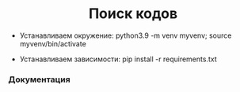 <h1 align="center" >Поиск кодов</h1> 

 - Устанавливаем окружение: python3.9 -m venv myvenv; source myvenv/bin/activate

 - Устанавливаем зависимости: pip install -r requirements.txt



<h3> Документация </h3>
